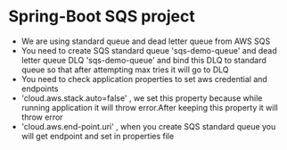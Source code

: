 # Spring-Boot SQS project
 - We are using standard queue and dead letter queue from AWS SQS
 - You need to create SQS standard queue 'sqs-demo-queue' and dead letter queue DLQ 'sqs-demo-queue' and bind this DLQ to standard queue 
so that after attempting max tries it will go to DLQ
 - You need to check application properties to set aws credential and endpoints
 - 'cloud.aws.stack.auto=false' , we set this property because while running application it will throw error.After keeping this property it will throw error
 - 'cloud.aws.end-point.uri' , when you create SQS standard queue you will get endpoint and set in properties file
